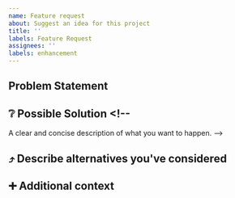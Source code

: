 ```yaml
---
name: Feature request
about: Suggest an idea for this project
title: ''
labels: Feature Request
assignees: ''
labels: enhancement
---
```

<!--
Thank for taking the time to fill this feature request fully! This will help a lot to communicate what this is about and to focus the discussion of the feature.

Please also make sure that there is no similar feature already opened up!
-->

## Problem Statement
<!--
A clear and concise description of what the problem is. E.g. I'm always frustrated when [...]
-->

## :grey_question: Possible Solution <!--
A clear and concise description of what you want to happen.
-->

## :arrow_heading_up: Describe alternatives you've considered
<!--
A clear and concise description of any alternative solutions or features you've considered.
-->

## :heavy_plus_sign: Additional context
<!--
Add any other context about the problem here. e.g. related issues or existing pull requests.
-->
